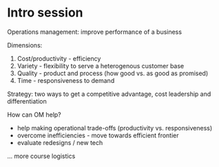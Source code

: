# Intro session
Operations management: improve performance of a business

Dimensions:
1. Cost/productivity - efficiency
2. Variety - flexibility to serve a heterogenous customer base
3. Quality - product and process (how good vs. as good as promised)
4. Time - responsiveness to demand

Strategy: two ways to get a competitive advantage, cost leadership and differentiation

How can OM help?
* help making operational trade-offs (productivity vs. responsiveness)
* overcome inefficiencies - move towards efficient frontier
* evaluate redesigns / new tech

... more course logistics

